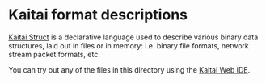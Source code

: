 # Kaitai format descriptions

[Kaitai Struct](http://kaitai.io/#quick-start) is a declarative language used to describe various binary data structures, laid out in files or in memory: i.e. binary file formats, network stream packet formats, etc.

You can try out any of the files in this directory using the [Kaitai Web IDE](https://ide.kaitai.io).
